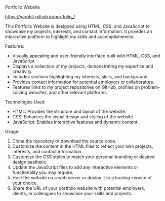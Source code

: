 Portfolio Website

https://yarohit.github.io/portfolio_/

This Portfolio Website is designed using HTML, CSS, and JavaScript to showcase my projects, interests, and contact information. It provides an interactive platform to highlight my skills and accomplishments.

Features:
- Visually appealing and user-friendly interface built with HTML, CSS, and JavaScript.
- Displays a collection of my projects, demonstrating my expertise and creativity.
- Includes sections highlighting my interests, skills, and background.
- Provides contact information for potential employers or collaborators.
- Features links to my project repositories on GitHub, profiles on problem-solving websites, and other relevant platforms.

Technologies Used:
- HTML: Provides the structure and layout of the website.
- CSS: Enhances the visual design and styling of the website.
- JavaScript: Enables interactive features and dynamic content.

Usage:
1. Clone the repository or download the source code.
2. Customize the content in the HTML files to reflect your own projects, interests, and contact information.
3. Customize the CSS styles to match your personal branding or desired design aesthetic.
4. Update the JavaScript files to add any interactive elements or functionality you may require.
5. Host the website on a web server or deploy it to a hosting service of your choice.
6. Share the URL of your portfolio website with potential employers, clients, or colleagues to showcase your skills and projects.
